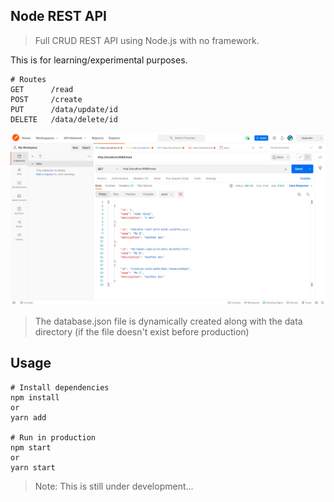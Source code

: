 ## Node REST API

> Full CRUD REST API using Node.js with no framework.

This is for learning/experimental purposes.

```
# Routes
GET      /read
POST     /create
PUT      /data/update/id
DELETE   /data/delete/id

```

![REST API](screen.png)

> The database.json file is dynamically created along with the data directory (if the file doesn't exist before production)

## Usage

```
# Install dependencies
npm install
or
yarn add

# Run in production
npm start
or
yarn start
```

> Note: This is still under development...
